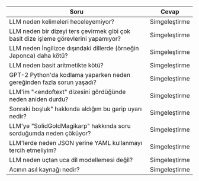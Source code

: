 | Soru                                                                                 | Cevap         |
|--------------------------------------------------------------------------------------|---------------|
| LLM neden kelimeleri heceleyemiyor?                                                  | Simgeleştirme |
| LLM neden bir dizeyi ters çevirmek gibi çok basit dize işleme görevlerini yapamıyor? | Simgeleştirme |
| LLM neden İngilizce dışındaki dillerde (örneğin Japonca) daha kötü?                  | Simgeleştirme |
| LLM neden basit aritmetikte kötü?                                                    | Simgeleştirme |
| GPT-2 Python'da kodlama yaparken neden gereğinden fazla sorun yaşadı?                | Simgeleştirme |
| LLM'im "\<endoftext" dizesini gördüğünde neden aniden durdu?                         | Simgeleştirme |
| Sonraki boşluk" hakkında aldığım bu garip uyarı nedir?                               | Simgeleştirme |
| LLM'ye "SolidGoldMagikarp" hakkında soru sorduğumda neden çöküyor?                   | Simgeleştirme |
| LLM'lerde neden JSON yerine YAML kullanmayı tercih etmeliyim?                        | Simgeleştirme |
| LLM neden uçtan uca dil modellemesi değil?                                           | Simgeleştirme |
| Acının asıl kaynağı nedir?                                                           | Simgeleştirme |